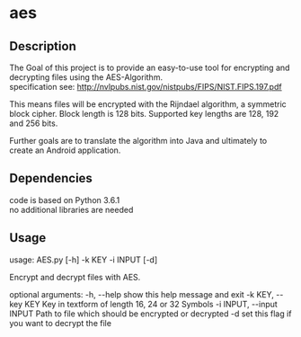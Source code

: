 # aes

## Description

The Goal of this project is to provide an easy-to-use tool for encrypting and decrypting files using the AES-Algorithm.  
specification see: http://nvlpubs.nist.gov/nistpubs/FIPS/NIST.FIPS.197.pdf  

This means files will be encrypted with the Rijndael algorithm, a symmetric block cipher. Block length is 128 bits. Supported key lengths are 128, 192 and 256 bits.  

Further goals are to translate the algorithm into Java and ultimately to create an Android application.  

## Dependencies

code is based on Python 3.6.1  
no additional libraries are needed  

## Usage

usage: AES.py [-h] -k KEY -i INPUT [-d]

Encrypt and decrypt files with AES.

optional arguments:
  -h, --help            show this help message and exit
  -k KEY, --key KEY     Key in textform of length 16, 24 or 32 Symbols
  -i INPUT, --input INPUT
                        Path to file which should be encrypted or decrypted
  -d                    set this flag if you want to decrypt the file
